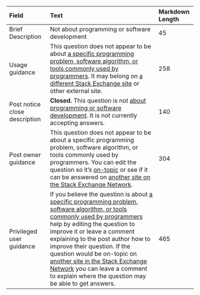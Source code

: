 | Field | Text | Markdown Length |
|:---|:---|:---|
| Brief Description | Not about programming or software development | 45 |
| Usage guidance | This question does not appear to be about [a specific programming problem, software algorithm, or tools commonly used by programmers](/help/on-topic). It may belong on [a different Stack Exchange site](https://stackexchange.com/sites) or other external site. | 258 |
| Post notice close description | **Closed.** This question is not [about programming or software development](/help/closed-questions). It is not currently accepting answers. | 140 |
| Post owner guidance | This question does not appear to be about a specific programming problem, software algorithm, or tools commonly used by programmers. You can edit the question so it’s [on-topic](/help/on-topic) or see if it can be answered on [another site on the Stack Exchange Network](https://stackexchange.com/sites). | 304 |
| Privileged user guidance | If you believe the question is about [a specific programming problem, software algorithm, or tools commonly used by programmers](/help/on-topic) help by editing the question to improve it or leave a comment explaining to the post author how to improve their question. If the question would be on-topic  on [another site in the Stack Exchange Network](https://stackexchange.com/sites) you can leave a comment to explain where the question may be able to get answers. | 465 |
